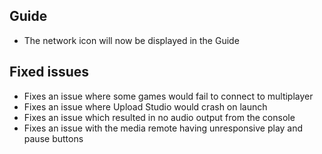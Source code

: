 ## Guide
- The network icon will now be displayed in the Guide

## Fixed issues
- Fixes an issue where some games would fail to connect to multiplayer
- Fixes an issue where Upload Studio would crash on launch
- Fixes an issue which resulted in no audio output from the console
- Fixes an issue with the media remote having unresponsive play and pause buttons